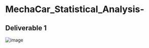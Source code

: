 # MechaCar_Statistical_Analysis-

## Deliverable 1

![image](https://user-images.githubusercontent.com/93399107/164115680-9d8777fc-1416-4143-a464-0f8e0739db9c.png)
